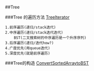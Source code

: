 ##Tree

###Tree 的遍历方法 [TreeIterator](TreeIterator.java)

    1.前序遍历(递归/stack迭代)
    2.中序遍历(递归/stack迭代迭代)
        BST(二叉搜索树的中序遍历是一个升序序列)
    3.后序遍历(递归/迭代how?)
    4.广度优先(用queue迭代)
    5.深度优先(就是前序遍历)

###Tree的构造 [ConvertSortedArraytoBST](ConvertSortedArraytoBinarySearchTree.java)